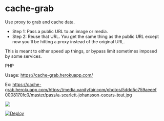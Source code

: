 # cache-grab
Use proxy to grab and cache data.

- Step 1: Pass a public URL to an image or media.
- Step 2: Reuse that URL. You get the same thing as the public URL except now you'll be hitting a proxy instead of the original URL.

This is meant to either speed up things, or bypass limit sometimes imposed by some services.

PHP

Usage:
https://cache-grab.herokuapp.com/<URL>
  
  
Ex:
https://cache-grab.herokuapp.com/https://media.vanityfair.com/photos/5ddd5c759aeeef0008170fc0/master/pass/a-scarlett-johansson-oscars-tout.jpg

![](https://cache-grab.herokuapp.com/https://media.vanityfair.com/photos/5ddd5c759aeeef0008170fc0/master/pass/a-scarlett-johansson-oscars-tout.jpg)


[![Deploy](https://www.herokucdn.com/deploy/button.svg)](https://heroku.com/deploy?template=https://github.com/jacklehamster/cache-grab)
